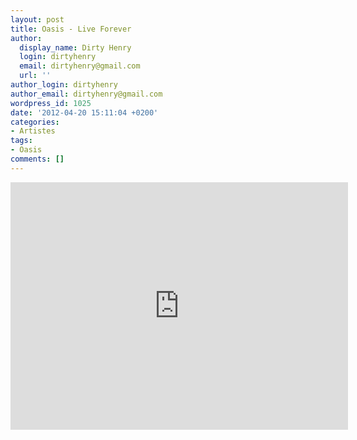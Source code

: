 ```yaml
---
layout: post
title: Oasis - Live Forever
author:
  display_name: Dirty Henry
  login: dirtyhenry
  email: dirtyhenry@gmail.com
  url: ''
author_login: dirtyhenry
author_email: dirtyhenry@gmail.com
wordpress_id: 1025
date: '2012-04-20 15:11:04 +0200'
categories:
- Artistes
tags:
- Oasis
comments: []
---
```

<iframe width="540" height="396" src="http://www.youtube.com/embed/R2poqYvWsyU" frameborder="0" allowfullscreen></iframe>
